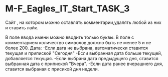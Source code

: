 # M-F_Eagles_IT_Start_TASK_3
Сайт , на котором можно оставлять комментарии,удалять любой из них и ставить лайк.

В поле ввода имени можно вводить только буквы.
В поле с комментарием количество символов должно быть не менее 5 и не более 200.
Дата:
  -Если дата не выбрана, автоматически ставится текущая и припиской "Сегодня"
  -Если выбранная дата больше текущей, добавляется текущая.
  -Если выбрана дата предыдущего дня, ставится выбранная дата с припиской "Вчера".
  -Если дата ранее вчерашнего дня, ставится выбраная с присикой дня недели.
